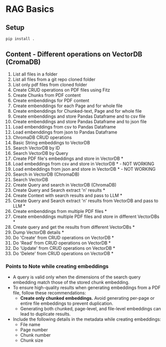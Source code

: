 # RAG Basics
## Setup
```sh
pip install .
```
## Content - Different operations on VectorDB (CromaDB)
1. List all files in a folder
2. List all files from a git repo cloned folder
3. List only pdf files from cloned folder
4. Create CRUD operations on PDF files using Fitz
5. Create Chunks from PDF content
6. Create embenddings for PDF content
7. Create embenddings for each Page and for whole file
8. Create embenddings for Chunked-text, Page and for whole file
9. Create embenddings and store Pandas Dataframe and to csv file
10. Create embenddings and store Pandas Dataframe and to json file
11. Load embenddings from csv to Pandas Dataframe
12. Load embenddings from json to Pandas Dataframe
13. ChromaDB CRUD operations
13. Basic String embeddings to VectorDB
14. Search VectorDB by ID
15. Search VectorDB by Query
16. Create PDF file's embeddings and store in VectorDB *
17. Load embeddings from csv and store in VectorDB * - NOT WORKING
18. Load embeddings from json and store in VectorDB * - NOT WORKING
19. Search in VectorDB (ChromaDB)
20. Search VectorDB
21. Create Query and search in VectorDB (ChromaDB)
19. Create Query and Search extract 'n' results *
20. Create Context with search results and pass to LLM *
22. Create Query and Search extract 'n' results from VectorDB and pass to LLM *
23. Create embenddings from multiple PDF files *
24. Create embenddings multiple PDF files and store in different VectorDBs  *
25. Create query and get the results from different VectorDBs *
26. Dump VectorDB details *
27. Do 'Create' from CRUD operations on VectorDB *
28. Do 'Read' from CRUD operations on VectorDB *
29. Do 'Update' from CRUD operations on VectorDB *
30. Do 'Delete' from CRUD operations on VectorDB *


### Points to Note while creating embeddings

- A query is valid only when the dimensions of the search query embedding match those of the stored chunk embedding.
- To ensure high-quality results when generating embeddings from a PDF file, follow these recommendations:
  - **Create only chunked embeddings.** Avoid generating per-page or entire file embeddings to prevent duplication.
  - Generating both chunked, page-level, and file-level embeddings can lead to duplicate results.
- Include the following details in the metadata while creating embeddings:
  - File name
  - Page number
  - Chunk number
  - Chunk size